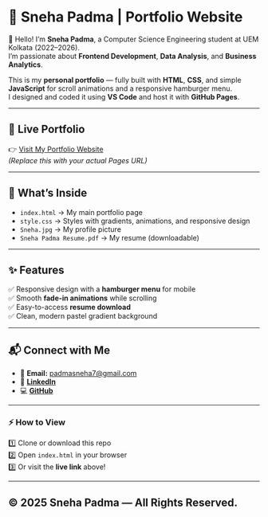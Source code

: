 # 💫 Sneha Padma | Portfolio Website

👋 Hello! I’m **Sneha Padma**, a Computer Science Engineering student at UEM Kolkata (2022–2026).  
I’m passionate about **Frontend Development**, **Data Analysis**, and **Business Analytics**.

This is my **personal portfolio** — fully built with **HTML**, **CSS**, and simple **JavaScript** for scroll animations and a responsive hamburger menu.  
I designed and coded it using **VS Code** and host it with **GitHub Pages**.

---

## 🔗 **Live Portfolio**
👉 [Visit My Portfolio Website](https://Sneha-Padma.github.io/my_portfolio)  
_(Replace this with your actual Pages URL)_

---

## 📁 **What’s Inside**
- `index.html` → My main portfolio page  
- `style.css` → Styles with gradients, animations, and responsive design  
- `Sneha.jpg` → My profile picture  
- `Sneha Padma Resume.pdf` → My resume (downloadable)

---

## ✨ **Features**
✅ Responsive design with a **hamburger menu** for mobile  
✅ Smooth **fade-in animations** while scrolling  
✅ Easy-to-access **resume download**  
✅ Clean, modern pastel gradient background

---

## 📬 **Connect with Me**
- 📧 **Email:** padmasneha7@gmail.com  
- 💼 [**LinkedIn**](https://www.linkedin.com/in/snehapadma1152588)  
- 💻 [**GitHub**](https://github.com/Sneha-Padma)

---

### ⚡ **How to View**
1️⃣ Clone or download this repo  
2️⃣ Open `index.html` in your browser  
3️⃣ Or visit the **live link** above!

---

## © 2025 Sneha Padma — All Rights Reserved.
